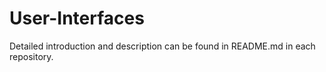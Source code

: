 # User-Interfaces

Detailed introduction and description can be found in README.md in each repository.

